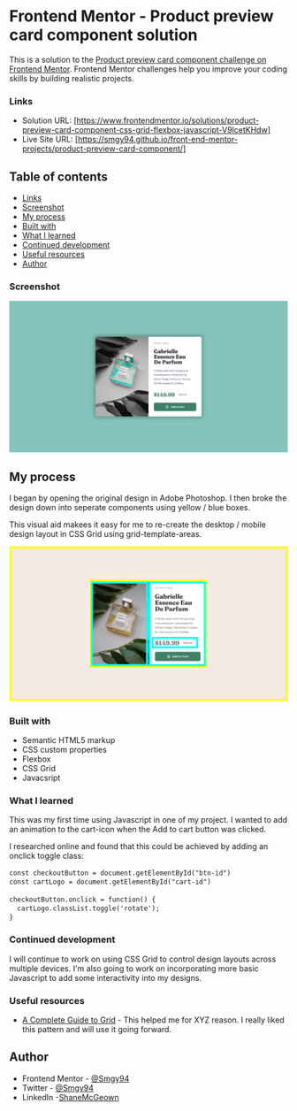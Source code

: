 # Frontend Mentor - Product preview card component solution

This is a solution to the [Product preview card component challenge on Frontend Mentor](https://www.frontendmentor.io/challenges/product-preview-card-component-GO7UmttRfa). Frontend Mentor challenges help you improve your coding skills by building realistic projects.

### Links

- Solution URL: [https://www.frontendmentor.io/solutions/product-preview-card-component-css-grid-flexbox-javascript-V9lcetKHdw]
- Live Site URL: [https://smgy94.github.io/front-end-mentor-projects/product-preview-card-component/]

## Table of contents

- [Links](#links)
- [Screenshot](#screenshot)
- [My process](#my-process)
- [Built with](#built-with)
- [What I learned](#what-i-learned)
- [Continued development](#continued-development)
- [Useful resources](#useful-resources)
- [Author](#author)

### Screenshot

![](./design/screenshot.png)

## My process

I began by opening the original design in Adobe Photoshop. I then broke the design down into seperate components using yellow / blue boxes.

This visual aid makees it easy for me to re-create the desktop / mobile design layout in CSS Grid using grid-template-areas.

![](./design/myprocess.png)

### Built with

- Semantic HTML5 markup
- CSS custom properties
- Flexbox
- CSS Grid
- Javacsript

### What I learned

This was my first time using Javascript in one of my project. I wanted to add an animation to the cart-icon when the Add to cart button was clicked.

I researched online and found that this could be achieved by adding an onclick toggle class:

```
const checkoutButton = document.getElementById("btn-id")
const cartLogo = document.getElementById("cart-id")

checkoutButton.onclick = function() {
  cartLogo.classList.toggle('rotate');
}
```

### Continued development

I will continue to work on using CSS Grid to control design layouts across multiple devices. I'm also going to work on incorporating more basic Javascript to add some interactivity into my designs.

### Useful resources

- [A Complete Guide to Grid](https://css-tricks.com/snippets/css/complete-guide-grid/) - This helped me for XYZ reason. I really liked this pattern and will use it going forward.

## Author

- Frontend Mentor - [@Smgy94](https://www.frontendmentor.io/profile/Smgy94)
- Twitter - [@Smgy94](https://twitter.com/ShaneMcGeown94)
- LinkedIn -[ShaneMcGeown](https://www.linkedin.com/in/shanemcgeown/)
